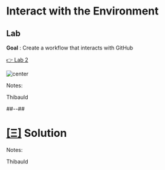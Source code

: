 <!-- .slide: class="exercice" -->

# Interact with the Environment

## Lab


**Goal** : Create a workflow that interacts with GitHub

[👉 Lab 2](https://github.com/sfeir-open-source/sfeir-school-github-actions/tree/main/steps/03-Interact-With-Env/README.md)


![center](https://media.giphy.com/media/Om2ozaOw3rNciJCf2t/giphy-downsized-large.gif)

Notes:

Thibauld

##--##
<!-- .slide: class="transition blue"-->

# [[Ξ]](https://github.com/sfeir-open-source/sfeir-school-github-actions/tree/main/steps/03-Interact-With-Env-solution) Solution

Notes:

Thibauld
